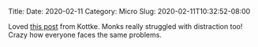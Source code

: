 Title: 
Date: 2020-02-11
Category: Micro
Slug: 2020-02-11T10:32:52-08:00

Loved [this post](https://kottke.org/20/02/advice-from-medieval-monks-on-avoiding-digital-distraction) from Kottke. Monks really struggled with distraction too! Crazy how everyone faces the same problems. 